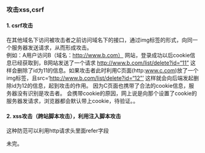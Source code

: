 ### 攻击xss,csrf
#### 1. csrf攻击
在其他域名下访问被攻击者之前访问域名下的接口，通过img标签的形式，向同一个服务器发送请求，从而形成攻击。    
例如：A用户访问B（域名：http://www.b.com） 网站，登录成功以后cookie信息已经获取到，B网站发送了一个请求 http://www.b.com/list/delete?id=“11” 这样会删除了id为11的信息。如果攻击者此时利用C页面(http:www.c.com)放了一个img标签，且src=‘http://www.b.com/list/delete?id=“12”’ 这样就会向后端发起删除id为12的信息，起到攻击的作用。 因为C页面也携带了合法的cookie信息，服务器没有识别是攻击者。
会携带cookie的原因，网上说是向那个设置了cookie的服务器发请求，浏览器都会默认带上cookie，待验证。。  

#### 2. xss攻击（跨站脚本攻击），利用注入脚本攻击

这种防范可以利用http请求头里面refer字段

未完。
